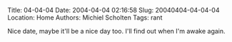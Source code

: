 Title: 04-04-04
Date: 2004-04-04 02:16:58
Slug: 20040404-04-04-04
Location: Home
Authors: Michiel Scholten
Tags: rant

<p>Nice date, maybe it'll be a nice day too. I'll find out when I'm awake again.</p>